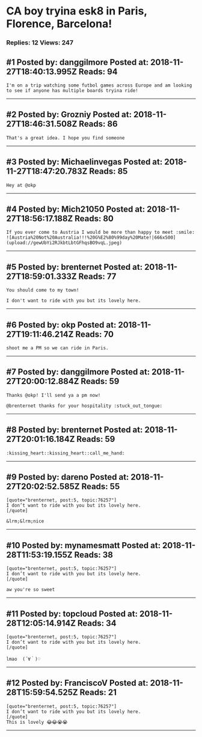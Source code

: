 # CA boy tryina esk8 in Paris, Florence, Barcelona!

### Replies: 12 Views: 247

## \#1 Posted by: danggilmore Posted at: 2018-11-27T18:40:13.995Z Reads: 94

```
I'm on a trip watching some futbol games across Europe and am looking to see if anyone has multiple boards tryina ride!
```

---
## \#2 Posted by: Grozniy Posted at: 2018-11-27T18:46:31.508Z Reads: 86

```
That's a great idea. I hope you find someone
```

---
## \#3 Posted by: Michaelinvegas Posted at: 2018-11-27T18:47:20.783Z Reads: 85

```
Hey at @okp
```

---
## \#4 Posted by: Mich21050 Posted at: 2018-11-27T18:56:17.188Z Reads: 80

```
If you ever come to Austria I would be more than happy to meet :smile:
![Austria%20Not%20Australia!!!%20G%E2%80%99day%20Mate!|666x500](upload://gewUbYi2RJkbtLbtGFhqsBO9vqL.jpeg)
```

---
## \#5 Posted by: brenternet Posted at: 2018-11-27T18:59:01.333Z Reads: 77

```
You should come to my town!

I don't want to ride with you but its lovely here.
```

---
## \#6 Posted by: okp Posted at: 2018-11-27T19:11:46.214Z Reads: 70

```
shoot me a PM so we can ride in Paris.
```

---
## \#7 Posted by: danggilmore Posted at: 2018-11-27T20:00:12.884Z Reads: 59

```
Thanks @okp! I'll send ya a pm now!

@brenternet thanks for your hospitality :stuck_out_tongue:
```

---
## \#8 Posted by: brenternet Posted at: 2018-11-27T20:01:16.184Z Reads: 59

```
:kissing_heart::kissing_heart::call_me_hand:
```

---
## \#9 Posted by: dareno Posted at: 2018-11-27T20:02:52.585Z Reads: 55

```
[quote="brenternet, post:5, topic:76257"]
I don’t want to ride with you but its lovely here.
[/quote]

&lrm;&lrm;nice
```

---
## \#10 Posted by: mynamesmatt Posted at: 2018-11-28T11:53:19.155Z Reads: 38

```
[quote="brenternet, post:5, topic:76257"]
I don’t want to ride with you but its lovely here.
[/quote]

aw you're so sweet
```

---
## \#11 Posted by: topcloud Posted at: 2018-11-28T12:05:14.914Z Reads: 34

```
[quote="brenternet, post:5, topic:76257"]
I don’t want to ride with you but its lovely here.
[/quote]

lmao  (´∀｀)♡
```

---
## \#12 Posted by: FranciscoV Posted at: 2018-11-28T15:59:54.525Z Reads: 21

```
[quote="brenternet, post:5, topic:76257"]
I don’t want to ride with you but its lovely here.
[/quote]
This is lovely 😂😂😭😭
```

---
